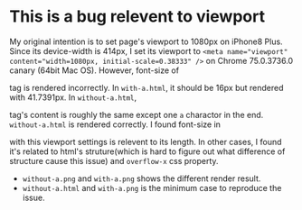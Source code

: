 # This is a bug relevent to viewport
My original intention is to set page's viewport to 1080px on iPhone8 Plus. Since its device-width is 414px, I set its viewport to `<meta name="viewport" content="width=1080px, initial-scale=0.38333" />` on Chrome 75.0.3736.0 canary (64bit Mac OS). However, font-size of <p> tag is rendered incorrectly. In `with-a.html`, it should be 16px but rendered with 41.7391px. In `without-a.html`, <p> tag's content is roughly the same except one `a` charactor in the end. `without-a.html` is rendered correctly. I found font-size in <p> with this viewport settings is relevent to its length. In other cases, I found it's related to html's struture(which is hard to figure out what difference of structure cause this issue) and `overflow-x` css property.

- `without-a.png` and `with-a.png` shows the different render result.
- `without-a.html` and `with-a.png` is the minimum case to reproduce the issue.